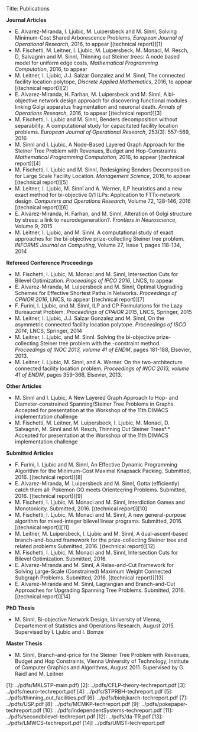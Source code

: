 Title: Publications

**Journal Articles**

*  E. Alvarez-Miranda, I. Ljubic, M. Luipersbeck and M. Sinnl, Solving Minimum-Cost Shared Arborescence Problems, *European Journal of Operational Research*, 2016, to appear [(technical report)][1] 
*  M. Fischetti, M. Leitner, I. Ljubic, M. Luipersbeck, M. Monaci, M. Resch, D, Salvagnin and M. Sinnl, Thinning out Steiner trees: A node based model for uniform edge costs, *Mathematical Programming Computation*, 2016, to appear
*  M. Leitner, I. Ljubic, J.J. Salzar Gonzalez and M. Sinnl, The connected facility location polytope, *Discrete Applied Mathematics*, 2016, to appear [(technical report)][2] 
*  E. Alvarez-Miranda, H. Farhan, M. Luipersbeck and M. Sinnl, A bi-objective network design approach for discovering functional modules linking Golgi apparatus fragmentation and neuronal death. *Annals of Operations Research*, 2016, to appear [(technical report)][3] 
*  M. Fischetti, I. Ljubic and M. Sinnl, Benders decomposition without separability: A computational study for capacitated facility location problems. *European Journal of Operational Research*, 253(3): 557-569, 2016
*  M. Sinnl and I. Ljubic, A Node-Based Layered Graph Approach for the Steiner Tree Problem with Revenues, Budget and Hop-Constraints. *Mathematical Programming Computation*, 2016, to appear [(technical report)][4] 
*  M. Fischetti, I. Ljubic and M. Sinnl, Redesigning Benders Decomposition for Large Scale Facility Location. *Management Science*, 2016, to appear [(technical report)][5] 
*  M. Leitner, I. Ljubic, M. Sinnl and A. Werner, ILP heuristics and a new exact method for bi-objective 0/1 ILPs: Application to FTTx-network design. *Computers and Operations Research*, Volume 72, 128-146, 2016 [(technical report)][6]
*  E. Alvarez-Miranda, H. Farhan, and M. Sinnl, Alteration of Golgi structure by stress: a link to neurodegeneration?. *Frontiers in Neuroscience*, Volume 9, 2015
*  M. Leitner, I. Ljubic, and M. Sinnl. A computational study of exact approaches for the bi-objective prize-collecting Steiner tree problem.  *INFORMS Journal on Computing*, Volume 27, Issue 1, pages 118-134, 2014

**Refereed Conference Proceedings**

*  M. Fischetti, I. Ljubic, M. Monaci and M. Sinnl, Intersection Cuts for Bilevel Optimization. *Proceedings of IPCO 2016*, LNCS, to appear 
*  E. Alvarez-Miranda, M. Luipersbeck and M. Sinnl, Optimal Upgrading Schemes for Effective Shortest Paths in Networks. *Proceedings of CPAIOR 2016*, LNCS, to appear [(technical report)][7] 
*  F. Furini, I. Ljubic, and M. Sinnl, ILP and CP Formulations for the Lazy Bureaucrat Problem. *Proceedings of CPAIOR 2015*, LNCS, Springer, 2015
*  M. Leitner, I. Ljubic, J.J. Salzar Gonzalez and M. Sinnl, On the asymmetric connected facility location polytope. *Proceedings of ISCO 2014*, LNCS, Springer, 2014
*  M. Leitner, I. Ljubic, and M. Sinnl. Solving the bi-objective prize-collecting Steiner tree problem with the -constraint method. *Proceedings of INOC 2013, volume 41 of ENDM*, pages 181-188, Elsevier, 2013.
*  M. Leitner, I. Ljubic, M. Sinnl, and A. Werner. On the two-architecture connected facility location problem. *Proceedings of INOC 2013, volume 41 of ENDM*, pages 359-366, Elsevier, 2013.

**Other Articles**

*  M. Sinnl and I. Ljubic, A New Layered Graph Approach to Hop- and Diameter-constrained Spanning/Steiner Tree Problems in Graphs. Accepted for presentation at the Workshop of the 11th DIMACS implementation challenge
*  M. Fischetti, M. Leitner, M. Luipersbeck, I. Ljubic, M. Monaci, D. Salvagnin, M. Sinnl and M. Resch, Thinning Out Steiner Trees*.* Accepted for presentation at the Workshop of the 11th DIMACS implementation challenge

**Submitted Articles**

*  F. Furini, I. Ljubic and M. Sinnl, An Effective Dynamic Programming Algorithm for the Minimum-Cost Maximal Knapsack Packing. Submitted, 2016. [(technical report)][8]
*  E. Alvarez-Miranda, M. Luipersbeck and M. Sinnl, Gotta (efficiently) catch them all: Pokemon GO meets Orienteering Problems. Submitted, 2016. [(technical report)][9]
*  M. Fischetti, I. Ljubic, M. Monaci and M. Sinnl, Interdiction Games and Monotonicity. Submitted, 2016. [(technical report)][10]
*  M. Fischetti, I. Ljubic, M. Monaci and M. Sinnl, A new general-purpose algorithm for mixed-integer bilevel linear programs. Submitted, 2016. [(technical report)][11]
*  M. Leitner, M. Luipersbeck, I. Ljubic and M. Sinnl, A dual-ascent-based branch-and-bound framework for the prize-collecting Steiner tree and related problems Submitted, 2016. [(technical report)][12]
*  M. Fischetti, I. Ljubic, M. Monaci and M. Sinnl, Intersection Cuts for Bilevel Optimization. Submitted, 2016. 
*  E. Alvarez-Miranda and M. Sinnl, A Relax-and-Cut Framework for Solving Large-Scale (Constrained) Maximum Weight Connected Subgraph Problems. Submitted, 2016. [(technical report)][13]
*  E. Alvarez-Miranda and M. Sinnl, Lagrangian and Branch-and-Cut Approaches for Upgrading Spanning Tree Problems. Submitted, 2016. [(technical report)][14]

**PhD Thesis**

*  M. Sinnl, Bi-objective Network Design, University of Vienna, Departement of Statistics and Operations Research, August 2015. Supervised by I. Ljubic and I. Bomze

**Master Thesis**

*  M. Sinnl, Branch-and-price for the Steiner Tree Problem with Revenues, Budget and Hop Constraints, Vienna University of Technology, Institute of Computer Graphics and Algorithms, August 2011. Supervised by G. Raidl and M. Leitner

[1]: ../pdfs/MKLSTP-main.pdf) 
[2]: ../pdfs/CFLP-theory-techreport.pdf
[3]: ../pdfs/neuro-techreport.pdf
[4]: ../pdfs/STPRBH-techreport.pdf
[5]: ../pdfs/thinning_out_facilities.pdf
[6]: ../pdfs/biobjkarch-techreport.pdf
[7]: ../pdfs/USP.pdf
[8]: ../pdfs/MCMKP-techreport.pdf
[9]: ../pdfs/pokepaper-techreport.pdf
[10]: ../pdfs/independentSystems-techreport.pdf
[11]: ../pdfs/secondbilevel-techreport.pdf
[12]: ../pdfs/da-TR.pdf
[13]: ../pdfs/LMWCS-techreport.pdf
[14]: ../pdfs/UMST-techreport.pdf
